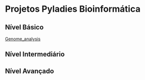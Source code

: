 # Projetos Pyladies Bioinformática

## Nível Básico
[Genome_analysis](basico/Genome_analysis/Readme.md)

## Nível Intermediário

## Nível Avançado
